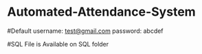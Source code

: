 # Automated-Attendance-System

#Default 
username: test@gmail.com
password: abcdef

#SQL File is Available on SQL folder
